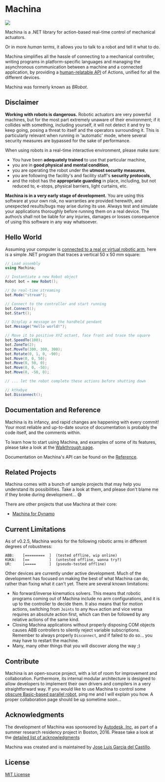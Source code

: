 # Machina

![](https://github.com/garciadelcastillo/Machina/blob/master/docs/brobot_banner_888x500.png)

Machina is a .NET library for action-based real-time control of mechanical actuators. 

Or in more _human terms_, it allows you to talk to a robot and tell it what to do.

Machina simplifies all the hassle of connecting to a mechanical controller, writing programs in platform-specific languages and managing the asynchronous communication between a machine and a connected application, by providing a [human-relatable API](https://github.com/garciadelcastillo/Machina/blob/master/docs/Reference.md) of Actions, unified for all the different devices.

Machina was formerly known as _BRobot_.

## Disclaimer

__Working with robots is dangerous.__ Robotic actuators are very powerful machines, but for the most part extremely unaware of their environment; if it collides with something, including yourself, it will not detect it and try to keep going, posing a threat to itself and the operators surrounding it. This is particularly relevant when running in 'automatic' mode, where several security measures are bypassed for the sake of performance.

When using robots in a real-time interactive environment, please make sure:
- You have been __adequately trained__ to use that particular machine,
- you are in __good physical and mental condition__,
- you are operating the robot under the __utmost security measures__,
- you are following the facility's and facility staff's __security protocols__,
- and the robot has the __appropriate guarding__ in place, including, but not reduced to, e-stops, physical barriers, light curtains, etc.

__Machina is in a very early stage of development.__ You are using this software at your own risk, no warranties are provided herewith, and unexpected results/bugs may arise during its use. Always test and simulate your applications thoroughly before running them on a real device. The author/s shall not be liable for any injuries, damages or losses consequence of using this software in any way whatsoever.


## Hello World

Assuming your computer is [connected to a real or virtual robotic arm](https://github.com/garciadelcastillo/Machina/blob/master/docs/Setting_up_RobotStudio.md), here is a simple .NET program that traces a vertical 50 x 50 mm square:

```csharp
// Load assembly
using Machina;

// Instantiate a new Robot object
Robot bot = new Robot();

// Do real-time streaming
bot.Mode("stream");

// Connect to the controller and start running
bot.Connect();
bot.Start();

// Display a message on the handheld pendant
bot.Message("Hello world!");

// Move it to positive XYZ octant, face front and trace the square
bot.SpeedTo(100);
bot.ZoneTo(2);
bot.MoveTo(300, 300, 300);
bot.Rotate(0, 1, 0, -90);
bot.Move(0, 0, 50);
bot.Move(0, 50, 0);
bot.Move(0, 0, -50);
bot.Move(0, -50, 0);

// ... let the robot complete these actions before shutting down

// kthxbye
bot.Disconnect();
```


## Documentation and Reference

Machina is its infancy, and rapid changes are happening with every commit! Your most reliable and up-to-date source of documentation is probably the code itself, and the comments within.

To learn how to start using Machina, and examples of some of its features, please take a look at the [Walkthrough page](https://github.com/garciadelcastillo/Machina/blob/master/docs/Walkthrough.md).

Documentation on Machina's API can be found on the [Reference](https://github.com/garciadelcastillo/Machina/blob/master/docs/Reference.md).


## Related Projects

Machina comes with a bunch of sample projects that may help you understand its possibilities. Take a look at them, and please don't blame me if they broke during development... :sweat_smile:

There are other projects that use Machina at their core:

- [Machina for Dynamo](https://github.com/garciadelcastillo/Machina-Dynamo)


## Current Limitations

As of v0.2.5, Machina works for the following robotic arms in different degrees of robustness:

```text
ABB:    [=========  ]  (tested offline, wip online)
KUKA:   [==         ]  (untested offline, wanna try?)
UR:     [=====      ]  (pseudo-tested offline)
```

Other devices are currently under active development.
Much of the development has focused on making the best of what Machina can do, rather than fixing what it can't yet. There are several known limitations:
- No forward/inverse kinematics solvers. This means that robotic programs coming out of Machina include no arm configurations, and it is up to the controller to decide them. It also means that for motion actions, switching from `Joints` to any `Move` action and vice versa requires an absolute action first, which can then be followed by any relative actions of the same kind.
- Closing Machina applications without properly disposing COM objects causes ABB controllers to silently reject variable subscriptions. Remember to always properly `Disconnect`, and if failed to do so... you may have to restart the machine.
- Many, many other things that you will discover along the way ;)


## Contribute

Machina is an open-source project, with a lot of room for improvement and collaboration. Furthermore, its internal modular architecture is designed to allow developers to implement their own drivers and compilers in a very straightforward way. If you would like to use Machina to control some [obscure Basic-based parallel robot](http://www.geva-roboter.at/files/rp_1adh_3adh_5adh_setup_and_maintenance.pdf), ping me and I will explain you how. A proper collaboration page should be up sometime soon...


## Acknowledgments

The development of Machina was sponsored by [Autodesk, Inc](https://www.autodesk.com/), as part of a summer research residency project in Boston, 2016. Please take a look at the [detailed list of acknowledgments](https://github.com/garciadelcastillo/Machina/blob/master/docs/Acknowledgments.md)

Machina was created and is maintained by [Jose Luis Garcia del Castillo](http://www.garciadelcastillo.es).


## License

[MIT License](https://github.com/garciadelcastillo/Machina/blob/master/LICENSE.md)
